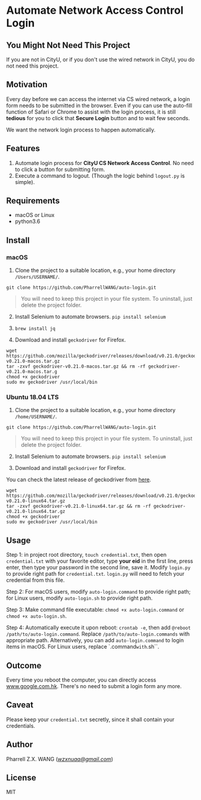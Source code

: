 # Automate Network Access Control Login

## You Might Not Need This Project

If you are not in CityU, or if you don't use the wired network in CityU, 
you do not need this project.

## Motivation

Every day before we can access the internet via CS wired network, a login form needs to be submitted in the browser. 
Even if you can use the auto-fill function of Safari or Chrome to assist with the login process, 
it is still **tedious** for you to click that **Secure Login** button and to wait few seconds.

We want the network login process to happen automatically.

## Features

1. Automate login process for **CityU CS Network Access Control**. No need to click a button for submitting form.
2. Execute a command to logout. (Though the logic behind ``logout.py`` is simple).

## Requirements

* macOS or Linux
* python3.6

## Install

### macOS
1. Clone the project to a suitable location, e.g., your home directory ``/Users/USERNAME/``. 
```
git clone https://github.com/PharrellWANG/auto-login.git
```
> You will need to keep this project in your file system. To uninstall, just delete the project folder.

2. Install Selenium to automate browsers. ``pip install selenium``

3. ``brew install jq``

4. Download and install ``geckodriver`` for Firefox. 

```
wget https://github.com/mozilla/geckodriver/releases/download/v0.21.0/geckodriver-v0.21.0-macos.tar.gz
tar -zxvf geckodriver-v0.21.0-macos.tar.gz && rm -rf geckodriver-v0.21.0-macos.tar.g
chmod +x geckodriver
sudo mv geckodriver /usr/local/bin
```
### Ubuntu 18.04 LTS
1. Clone the project to a suitable location, e.g., your home directory ``/home/USERNAME/``.
```
git clone https://github.com/PharrellWANG/auto-login.git
```
> You will need to keep this project in your file system. To uninstall, just delete the project folder.

2. Install Selenium to automate browsers. ``pip install selenium``

3. Download and install ``geckodriver`` for Firefox. 

You can check the latest release of geckodriver from [here](https://github.com/mozilla/geckodriver/releases).

```
wget https://github.com/mozilla/geckodriver/releases/download/v0.21.0/geckodriver-v0.21.0-linux64.tar.gz
tar -zxvf geckodriver-v0.21.0-linux64.tar.gz && rm -rf geckodriver-v0.21.0-linux64.tar.gz
chmod +x geckodriver
sudo mv geckodriver /usr/local/bin
```

## Usage

Step 1: in project root directory, ``touch credential.txt``, then open ``credential.txt`` with your favorite editor, type **your eid** in the first line, press enter, then type your password in the second line, save it. Modify ``login.py`` to provide right path for ``credential.txt``. ``login.py`` will need to fetch your credential from this file.

Step 2: For macOS users, modify ``auto-login.command`` to provide right path; for Linux users, modify ``auto-login.sh`` to provide right path.

Step 3: Make command file executable: ``chmod +x auto-login.command`` or ``chmod +x auto-login.sh``.

Step 4: Automatically execute it upon reboot: ``crontab -e``, then add ``@reboot /path/to/auto-login.command``. Replace ``/path/to/auto-login.commands`` with appropriate path. Alternatively, you can add ``auto-login.command`` to login items in macOS. For Linux users, replace `.command`` with ``.sh``.

## Outcome
Every time you reboot the computer, you can directly access www.google.com.hk. There's no need to submit a login form any more.

## Caveat
Please keep your ``credential.txt`` secretly, since it shall contain your credentials.

## Author
Pharrell Z.X. WANG (*wzxnuaa@gmail.com*)

## License
MIT

